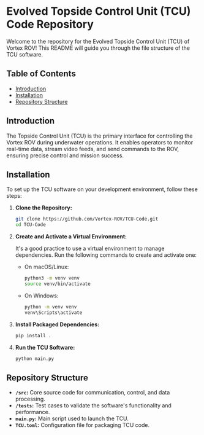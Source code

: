 # Evolved Topside Control Unit (TCU) Code Repository

Welcome to the repository for the Evolved Topside Control Unit (TCU) of Vortex ROV! This README will guide you through the file structure of the TCU software.

## Table of Contents

- [Introduction](#introduction)
- [Installation](#installation)
- [Repository Structure](#repository-structure)
  
## Introduction

The Topside Control Unit (TCU) is the primary interface for controlling the Vortex ROV during underwater operations. It enables operators to monitor real-time data, stream video feeds, and send commands to the ROV, ensuring precise control and mission success.

## Installation

To set up the TCU software on your development environment, follow these steps:

1. **Clone the Repository:**
   ```bash
   git clone https://github.com/Vortex-ROV/TCU-Code.git
   cd TCU-Code
   ```
   
2. **Create and Activate a Virtual Environment:**

   It's a good practice to use a virtual environment to manage dependencies. Run the following commands to create and activate one:

   - On macOS/Linux:
     ```bash
     python3 -m venv venv
     source venv/bin/activate
     ```

   - On Windows:
     ```bash
     python -m venv venv
     venv\Scripts\activate
     ```

3. **Install Packaged Dependencies:**
   ```bash
   pip install .
   ```

4. **Run the TCU Software:**
   ```bash
   python main.py
   ```

## Repository Structure

- **`/src`:** Core source code for communication, control, and data processing.
- **`/tests`:** Test cases to validate the software's functionality and performance.
- **`main.py`:** Main script used to launch the TCU.
- **`TCU.toml`:** Configuration file for packaging TCU code.
